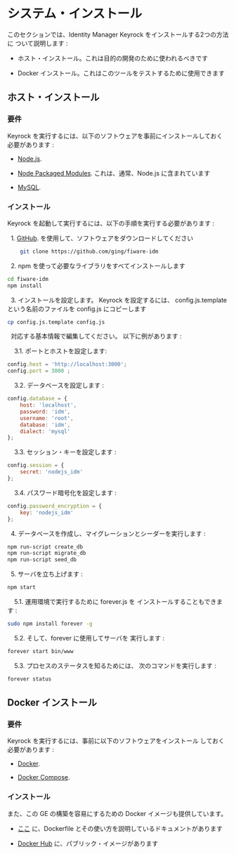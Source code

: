 # システム・インストール

このセクションでは、Identity Manager Keyrock をインストールする2つの方法に
ついて説明します :

-   ホスト・インストール。これは目的の開発のために使われるべきです

-   Docker インストール。これはこのツールをテストするために使用できます

## ホスト・インストール

### 要件

Keyrock を実行するには、以下のソフトウェアを事前にインストールしておく
必要があります :

-   [Node.js](http://nodejs.org/download).

-   [Node Packaged Modules](https://npmjs.org). 
    これは、通常、Node.js に含まれています

-   [MySQL](https://www.mysql.com).

### インストール

Keyrock を起動して実行するには、以下の手順を実行する必要があります :

&nbsp;&nbsp;1\.
[GitHub](http://github.com/ging/fiware-idm).
を使用して、ソフトウェアをダウンロードしてください

```bash
    git clone https://github.com/ging/fiware-idm
```

&nbsp;&nbsp;2\. npm を使って必要なライブラリをすべてインストールします

```bash
cd fiware-idm
npm install
```

&nbsp;&nbsp;3\. インストールを設定します。 Keyrock を設定するには、
config.js.template という名前のファイルを config.js にコピーします

```bash
cp config.js.template config.js
```

&nbsp;&nbsp;対応する基本情報で編集してください。 以下に例があります :

&nbsp;&nbsp;&nbsp;&nbsp;3.1\. ポートとホストを設定します:

```javascript
config.host = 'http://localhost:3000';
config.port = 3000 ;
```

&nbsp;&nbsp;&nbsp;&nbsp;3.2\. データベースを設定します :

```javascript
config.database = {
    host: 'localhost',
    password: 'idm',
    username: 'root',
    database: 'idm',
    dialect: 'mysql'
};
```

&nbsp;&nbsp;&nbsp;&nbsp;3.3\. セッション・キーを設定します :

```javascript
config.session = {
    secret: 'nodejs_idm'
};
```

&nbsp;&nbsp;&nbsp;&nbsp;3.4\. パスワード暗号化を設定します :

```javascript
config.password_encryption = {
    key: 'nodejs_idm'
};
```

&nbsp;&nbsp;4\. データベースを作成し、マイグレーションとシーダーを実行します :

```bash
npm run-script create_db
npm run-script migrate_db
npm run-script seed_db
```

&nbsp;&nbsp;5\. サーバを立ち上げます :

```bash
npm start
```

&nbsp;&nbsp;&nbsp;&nbsp;5.1\. 運用環境で実行するために forever.js を
インストールすることもできます :

```bash
sudo npm install forever -g
```

&nbsp;&nbsp;&nbsp;&nbsp;5.2\. そして、forever に使用してサーバを
実行します :

```bash
forever start bin/www
```

&nbsp;&nbsp;&nbsp;&nbsp;5.3\. プロセスのステータスを知るためには、
次のコマンドを実行します :

```bash
forever status
```

## Docker インストール

### 要件

Keyrock を実行するには、事前に以下のソフトウェアをインストール
しておく必要があります :

-   [Docker](https://www.docker.com/).

-   [Docker Compose](https://docs.docker.com/compose).

### インストール

また、この GE の構築を容易にするための Docker イメージも提供しています。

-   [ここ](https://github.com/ging/fiware-idm/tree/master/extras/docker)
    に、Dockerfile とその使い方を説明しているドキュメントがあります 

-   [Docker Hub](https://hub.docker.com/r/fiware/idm/)
    に、パブリック・イメージがあります
